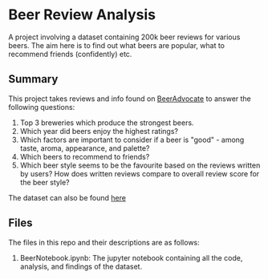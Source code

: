 # Beer Review Analysis
A project involving a dataset containing 200k beer reviews for various beers. The aim here is to find out what beers are popular, what to recommend friends (confidently) etc.

## Summary
This project takes reviews and info found on [BeerAdvocate](https://www.beeradvocate.com) to answer the following questions:
1. Top 3 breweries which produce the strongest beers.
2. Which year did beers enjoy the highest ratings?
3. Which factors are important to consider if a beer is "good" - among taste, aroma, appearance, and palette?
4. Which beers to recommend to friends?
5. Which beer style seems to be the favourite based on the reviews written by users? How does written reviews compare to overall review score for the beer style?

The dataset can also be found [here](https://mega.nz/file/SrYUDIIC#j125HnE1L1CoxWccW0ZCjTBHdmrSk3rFtTr_9fTEu_E)

## Files
The files in this repo and their descriptions are as follows:
1. BeerNotebook.ipynb: The jupyter notebook containing all the code, analysis, and findings of the dataset. 
